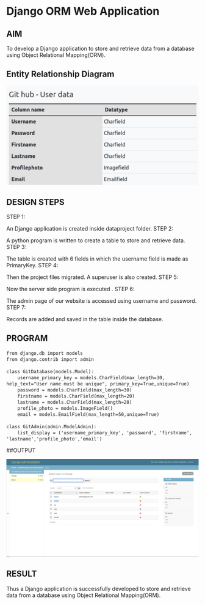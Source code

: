 # Django ORM Web Application

## AIM
To develop a Django application to store and retrieve data from a database using Object Relational Mapping(ORM).

## Entity Relationship Diagram

![ERdiagram](https://github.com/karthickop6/django-orm-app/blob/main/Screenshot%202023-04-27%20134442.png)
## DESIGN STEPS

STEP 1:

An Django application is created inside dataproject folder.
STEP 2:

A python program is written to create a table to store and retrieve data.
STEP 3:

The table is created with 6 fields in which the username field is made as PrimaryKey.
STEP 4:

Then the project files migrated. A superuser is also created.
STEP 5:

Now the server side program is executed .
STEP 6:

The admin page of our website is accessed using username and password.
STEP 7:

Records are added and saved in the table inside the database.

## PROGRAM
```
from django.db import models
from django.contrib import admin

class GitDatabase(models.Model):
    username_primary_key = models.CharField(max_length=30, help_text="User name must be unique", primary_key=True,unique=True)
    password = models.CharField(max_length=30)
    firstname = models.CharField(max_length=20)
    lastname = models.CharField(max_length=20)
    profile_photo = models.ImageField()
    email = models.EmailField(max_length=50,unique=True)

class GitAdmin(admin.ModelAdmin):
    list_display = ('username_primary_key', 'password', 'firstname', 'lastname','profile_photo','email')
```

##OUTPUT

![](https://github.com/karthickop6/django-orm-app/blob/main/Screenshot%202023-04-27%20134457.png)
## RESULT
Thus a Django application is successfully developed to store and retrieve data from a database using Object Relational Mapping(ORM).
